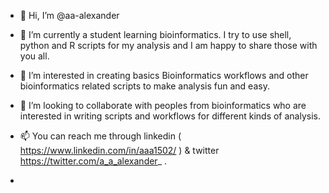 - 👋 Hi, I’m @aa-alexander
- 🌱 I’m currently a student learning bioinformatics. I try to use shell, python and R scripts for my analysis and I am happy to share those with you all. 
- 👀 I’m interested in creating basics Bioinformatics workflows and other bioinformatics related scripts to make analysis fun and easy.

- 💞️ I’m looking to collaborate with peoples from bioinformatics who are interested in writing scripts and workflows for different kinds of analysis.
- 📫 You can reach me through linkedin ( https://www.linkedin.com/in/aaa1502/ ) & twitter https://twitter.com/a_a_alexander_ .
- 

<!---
aa-alexander/aa-alexander is a ✨ special ✨ repository because its `README.md` (this file) appears on your GitHub profile.
You can click the Preview link to take a look at your changes.
--->
